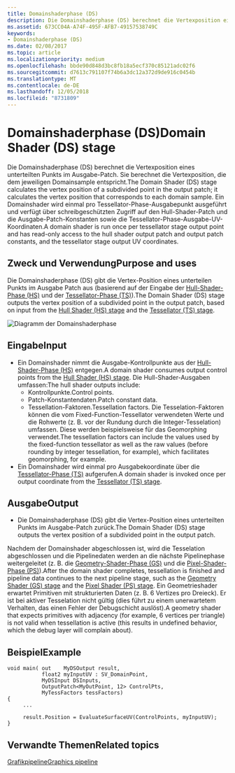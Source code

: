 ```yaml
---
title: Domainshaderphase (DS)
description: Die Domainshaderphase (DS) berechnet die Vertexposition eines unterteilten Punkts im Ausgabefeld. Sie Berechnet die Vertexposition, die dem jeweiligen Domainsample entspricht.
ms.assetid: 673CC04A-A74F-495F-AFB7-49157538749C
keywords:
- Domainshaderphase (DS)
ms.date: 02/08/2017
ms.topic: article
ms.localizationpriority: medium
ms.openlocfilehash: bbde90d848d3bc8fb18a5ecf370c85121adc02f6
ms.sourcegitcommit: d7613c791107f74b6a3dc12a372d9de916c0454b
ms.translationtype: MT
ms.contentlocale: de-DE
ms.lasthandoff: 12/05/2018
ms.locfileid: "8731809"
---
```

# <a name="domain-shader-ds-stage"></a><span data-ttu-id="17071-104">Domainshaderphase (DS)</span><span class="sxs-lookup"><span data-stu-id="17071-104">Domain Shader (DS) stage</span></span>


<span data-ttu-id="17071-105">Die Domainshaderphase (DS) berechnet die Vertexposition eines unterteilten Punkts im Ausgabe-Patch. Sie berechnet die Vertexposition, die dem jeweiligen Domainsample entspricht.</span><span class="sxs-lookup"><span data-stu-id="17071-105">The Domain Shader (DS) stage calculates the vertex position of a subdivided point in the output patch; it calculates the vertex position that corresponds to each domain sample.</span></span> <span data-ttu-id="17071-106">Ein Domainshader wird einmal pro Tessellator-Phase-Ausgabepunkt ausgeführt und verfügt über schreibgeschützten Zugriff auf den Hull-Shader-Patch und die Ausgabe-Patch-Konstanten sowie die Tessellator-Phase-Ausgabe-UV-Koordinaten.</span><span class="sxs-lookup"><span data-stu-id="17071-106">A domain shader is run once per tessellator stage output point and has read-only access to the hull shader output patch and output patch constants, and the tessellator stage output UV coordinates.</span></span>

## <a name="span-idpurposeandusesspanspan-idpurposeandusesspanspan-idpurposeandusesspanpurpose-and-uses"></a><span data-ttu-id="17071-107"><span id="Purpose_and_uses"></span><span id="purpose_and_uses"></span><span id="PURPOSE_AND_USES"></span>Zweck und Verwendung</span><span class="sxs-lookup"><span data-stu-id="17071-107"><span id="Purpose_and_uses"></span><span id="purpose_and_uses"></span><span id="PURPOSE_AND_USES"></span>Purpose and uses</span></span>


<span data-ttu-id="17071-108">Die Domainshaderphase (DS) gibt die Vertex-Position eines unterteilen Punkts im Ausgabe Patch aus (basierend auf der Eingabe der [Hull-Shader-Phase (HS)](hull-shader-stage--hs-.md) und der [Tessellator-Phase (TS)](tessellator-stage--ts-.md)).</span><span class="sxs-lookup"><span data-stu-id="17071-108">The Domain Shader (DS) stage outputs the vertex position of a subdivided point in the output patch, based on input from the [Hull Shader (HS) stage](hull-shader-stage--hs-.md) and the [Tessellator (TS) stage](tessellator-stage--ts-.md).</span></span>

![Diagramm der Domainshaderphase](images/d3d11-domain-shader.png)

## <a name="span-idinputspanspan-idinputspanspan-idinputspaninput"></a><span data-ttu-id="17071-110"><span id="Input"></span><span id="input"></span><span id="INPUT"></span>Eingabe</span><span class="sxs-lookup"><span data-stu-id="17071-110"><span id="Input"></span><span id="input"></span><span id="INPUT"></span>Input</span></span>


-   <span data-ttu-id="17071-111">Ein Domainshader nimmt die Ausgabe-Kontrollpunkte aus der [Hull-Shader-Phase (HS)](hull-shader-stage--hs-.md) entgegen.</span><span class="sxs-lookup"><span data-stu-id="17071-111">A domain shader consumes output control points from the [Hull Shader (HS) stage](hull-shader-stage--hs-.md).</span></span> <span data-ttu-id="17071-112">Die Hull-Shader-Ausgaben umfassen:</span><span class="sxs-lookup"><span data-stu-id="17071-112">The hull shader outputs include:</span></span>
    -   <span data-ttu-id="17071-113">Kontrollpunkte.</span><span class="sxs-lookup"><span data-stu-id="17071-113">Control points.</span></span>
    -   <span data-ttu-id="17071-114">Patch-Konstantendaten.</span><span class="sxs-lookup"><span data-stu-id="17071-114">Patch constant data.</span></span>
    -   <span data-ttu-id="17071-115">Tessellation-Faktoren.</span><span class="sxs-lookup"><span data-stu-id="17071-115">Tessellation factors.</span></span> <span data-ttu-id="17071-116">Die Tesselation-Faktoren können die vom Fixed-Function-Tessellator verwendeten Werte und die Rohwerte (z. B. vor der Rundung durch die Integer-Tesselation) umfassen. Diese werden beispielsweise für das Geomorphing verwendet.</span><span class="sxs-lookup"><span data-stu-id="17071-116">The tessellation factors can include the values used by the fixed-function tessellator as well as the raw values (before rounding by integer tessellation, for example), which facilitates geomorphing, for example.</span></span>
-   <span data-ttu-id="17071-117">Ein Domainshader wird einmal pro Ausgabekoordinate über die [Tessellator-Phase (TS)](tessellator-stage--ts-.md) aufgerufen.</span><span class="sxs-lookup"><span data-stu-id="17071-117">A domain shader is invoked once per output coordinate from the [Tessellator (TS) stage](tessellator-stage--ts-.md).</span></span>

## <a name="span-idoutputspanspan-idoutputspanspan-idoutputspanoutput"></a><span data-ttu-id="17071-118"><span id="Output"></span><span id="output"></span><span id="OUTPUT"></span>Ausgabe</span><span class="sxs-lookup"><span data-stu-id="17071-118"><span id="Output"></span><span id="output"></span><span id="OUTPUT"></span>Output</span></span>


-   <span data-ttu-id="17071-119">Die Domainshaderphase (DS) gibt die Vertex-Position eines unterteilten Punkts im Ausgabe-Patch zurück.</span><span class="sxs-lookup"><span data-stu-id="17071-119">The Domain Shader (DS) stage outputs the vertex position of a subdivided point in the output patch.</span></span>

<span data-ttu-id="17071-120">Nachdem der Domainshader abgeschlossen ist, wird die Tesselation abgeschlossen und die Pipelinedaten werden an die nächste Pipelinephase weitergeleitet (z. B. die [Geometry-Shader-Phase (GS)](geometry-shader-stage--gs-.md) und die [Pixel-Shader-Phase (PS)](pixel-shader-stage--ps-.md)).</span><span class="sxs-lookup"><span data-stu-id="17071-120">After the domain shader completes, tessellation is finished and pipeline data continues to the next pipeline stage, such as the [Geometry Shader (GS) stage](geometry-shader-stage--gs-.md) and the [Pixel Shader (PS) stage](pixel-shader-stage--ps-.md).</span></span> <span data-ttu-id="17071-121">Ein Geometrieshader erwartet Primitiven mit strukturierten Daten (z. B. 6 Vertizes pro Dreieck). Er ist bei aktiver Tesselation nicht gültig (dies führt zu einem unerwartetem Verhalten, das einen Fehler der Debugschicht auslöst).</span><span class="sxs-lookup"><span data-stu-id="17071-121">A geometry shader that expects primitives with adjacency (for example, 6 vertices per triangle) is not valid when tessellation is active (this results in undefined behavior, which the debug layer will complain about).</span></span>

## <a name="span-idexamplespanspan-idexamplespanspan-idexamplespanexample"></a><span data-ttu-id="17071-122"><span id="Example"></span><span id="example"></span><span id="EXAMPLE"></span>Beispiel</span><span class="sxs-lookup"><span data-stu-id="17071-122"><span id="Example"></span><span id="example"></span><span id="EXAMPLE"></span>Example</span></span>


```
void main( out    MyDSOutput result, 
           float2 myInputUV : SV_DomainPoint, 
           MyDSInput DSInputs,
           OutputPatch<MyOutPoint, 12> ControlPts, 
           MyTessFactors tessFactors)
{
     ...

     result.Position = EvaluateSurfaceUV(ControlPoints, myInputUV);
}
```

## <a name="span-idrelated-topicsspanrelated-topics"></a><span data-ttu-id="17071-123"><span id="related-topics"></span>Verwandte Themen</span><span class="sxs-lookup"><span data-stu-id="17071-123"><span id="related-topics"></span>Related topics</span></span>


[<span data-ttu-id="17071-124">Grafikpipeline</span><span class="sxs-lookup"><span data-stu-id="17071-124">Graphics pipeline</span></span>](graphics-pipeline.md)

 

 




